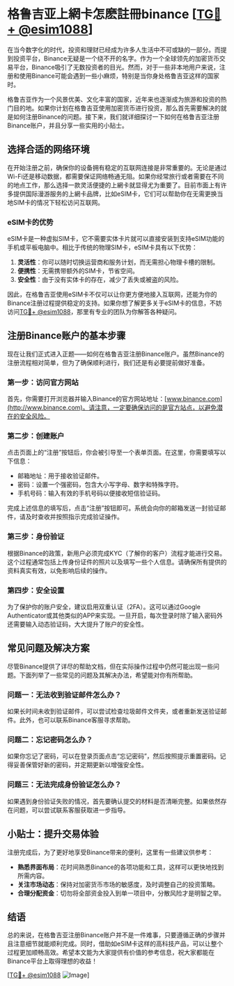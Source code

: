 # 格鲁吉亚上網卡怎麽註冊binance [[TG💪+ @esim1088](https://t.me/s/esim1088)]

在当今数字化的时代，投资和理财已经成为许多人生活中不可或缺的一部分。而提到投资平台，Binance无疑是一个绕不开的名字。作为一个全球领先的加密货币交易平台，Binance吸引了无数投资者的目光。然而，对于一些非本地用户来说，注册和使用Binance可能会遇到一些小麻烦，特别是当你身处格鲁吉亚这样的国家时。

格鲁吉亚作为一个风景优美、文化丰富的国家，近年来也逐渐成为旅游和投资的热门目的地。如果你计划在格鲁吉亚使用加密货币进行投资，那么首先需要解决的就是如何注册Binance的问题。接下来，我们就详细探讨一下如何在格鲁吉亚注册Binance账户，并且分享一些实用的小贴士。

## 选择合适的网络环境

在开始注册之前，确保你的设备拥有稳定的互联网连接是非常重要的。无论是通过Wi-Fi还是移动数据，都需要保证网络畅通无阻。如果你经常旅行或者需要在不同的地点工作，那么选择一款灵活便捷的上網卡就显得尤为重要了。目前市面上有许多提供国际漫游服务的上網卡品牌，比如eSIM卡，它们可以帮助你在无需更换当地SIM卡的情况下轻松访问互联网。

### eSIM卡的优势

eSIM卡是一种虚拟SIM卡，它不需要实体卡片就可以直接安装到支持eSIM功能的手机或平板电脑中。相比于传统的物理SIM卡，eSIM卡具有以下优势：

1. **灵活性**：你可以随时切换运营商和服务计划，而无需担心物理卡槽的限制。
2. **便携性**：无需携带额外的SIM卡，节省空间。
3. **安全性**：由于没有实体卡的存在，减少了丢失或被盗的风险。

因此，在格鲁吉亚使用eSIM卡不仅可以让你更方便地接入互联网，还能为你的Binance注册过程提供稳定的支持。如果你想了解更多关于eSIM卡的信息，不妨访问[TG💪+ @esim1088](https://t.me/s/esim1088)，那里有专业的团队为你解答各种疑问。

## 注册Binance账户的基本步骤

现在让我们正式进入正题——如何在格鲁吉亚注册Binance账户。虽然Binance的注册流程相对简单，但为了确保顺利进行，我们还是有必要提前做好准备。

### 第一步：访问官方网站

首先，你需要打开浏览器并输入Binance的官方网站地址：[www.binance.com](http://www.binance.com)。请注意，一定要确保访问的是官方站点，以避免潜在的安全风险。

### 第二步：创建账户

点击页面上的“注册”按钮后，你会被引导至一个表单页面。在这里，你需要填写以下信息：

- 邮箱地址：用于接收验证邮件。
- 密码：设置一个强密码，包含大小写字母、数字和特殊字符。
- 手机号码：输入有效的手机号码以便接收短信验证码。

完成上述信息的填写后，点击“注册”按钮即可。系统会向你的邮箱发送一封验证邮件，请及时查收并按照指示完成验证操作。

### 第三步：身份验证

根据Binance的政策，新用户必须完成KYC（了解你的客户）流程才能进行交易。这个过程通常包括上传身份证件的照片以及填写一些个人信息。请确保所有提供的资料真实有效，以免影响后续的操作。

### 第四步：安全设置

为了保护你的账户安全，建议启用双重认证（2FA）。这可以通过Google Authenticator或其他类似的APP来实现。一旦开启，每次登录时除了输入密码外还需要输入动态验证码，大大提升了账户的安全性。

## 常见问题及解决方案

尽管Binance提供了详尽的帮助文档，但在实际操作过程中仍然可能出现一些问题。下面列举了一些常见的问题及其解决办法，希望能对你有所帮助。

### 问题一：无法收到验证邮件怎么办？

如果长时间未收到验证邮件，可以尝试检查垃圾邮件文件夹，或者重新发送验证邮件。此外，也可以联系Binance客服寻求帮助。

### 问题二：忘记密码怎么办？

如果你忘记了密码，可以在登录页面点击“忘记密码”，然后按照提示重置密码。记得妥善保管好新的密码，并定期更新以增强安全性。

### 问题三：无法完成身份验证怎么办？

如果遇到身份验证失败的情况，首先要确认提交的材料是否清晰完整。如果依然存在问题，可以尝试联系客服获取进一步指导。

## 小贴士：提升交易体验

注册完成后，为了更好地享受Binance带来的便利，这里有一些建议供参考：

- **熟悉界面布局**：花时间熟悉Binance的各项功能和工具，这样可以更快地找到所需内容。
- **关注市场动态**：保持对加密货币市场的敏感度，及时调整自己的投资策略。
- **合理分配资金**：切勿将全部资金投入到单一项目中，分散风险才是明智之举。

## 结语

总的来说，在格鲁吉亚注册Binance账户并不是一件难事，只要遵循正确的步骤并且注意细节就能顺利完成。同时，借助如eSIM卡这样的高科技产品，可以让整个过程更加顺畅高效。希望本文能为大家提供有价值的参考信息，祝大家都能在Binance平台上取得理想的收益！

[[TG💪+ @esim1088](https://t.me/s/esim1088) ![Image](https://i.postimg.cc/4NQfJmqS/Snipaste-2025-05-13-00-14-12.png)]